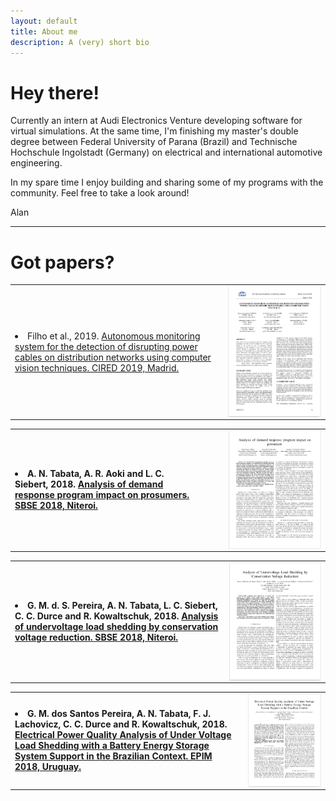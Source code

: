 ```yaml
---
layout: default
title: About me
description: A (very) short bio
---
```

# Hey there!

Currently an intern at Audi Electronics Venture developing software for virtual simulations. At the same time, I'm finishing my master's double degree between Federal University of Parana (Brazil) and Technische Hochschule Ingolstadt (Germany) on electrical and international automotive engineering.

In my spare time I enjoy building and sharing some of my programs with the community.
Feel free to take a look around!

Alan

---

# Got papers?
<link rel="stylesheet" href="assets/css/papers_table.css">

<table rules="none">
  <tr class="noBorder">
    <td>
        <u1>
            <li>Filho et al., 2019. 
            <a href="https://www.cired-repository.org/handle/20.500.12455/745">
            Autonomous monitoring system for the detection of disrupting power cables on distribution networks using computer vision techniques. CIRED 2019, Madrid.</a></li>
        </u1>
    </td>
    <td>
        <a href="https://www.cired-repository.org/handle/20.500.12455/745">
        <img alt="Paper link" src="assets/imgs/cable-detection-cired.png" width="100%" align="right"></a>
    </td>
  </tr>
</table>

<b>

<table rules="none">
  <tr class="noBorder">
    <td>
        <u1>
            <li> A. N. Tabata, A. R. Aoki and L. C. Siebert, 2018.
            <a href="https://ieeexplore.ieee.org/document/8395698">
            Analysis of demand response program impact on prosumers. SBSE 2018, Niteroi.</a></li>
        </u1>
    </td>
    <td>
        <a href="https://ieeexplore.ieee.org/document/8395698">
        <img alt="Paper link" src="assets/imgs/demand-response.png" width="80%" align="right"></a>
    </td>
  </tr>
</table>

<b>

<table rules="none">
  <tr class="noBorder">
    <td>
        <u1>
            <li> G. M. d. S. Pereira, A. N. Tabata, L. C. Siebert, C. C. Durce and R. Kowaltschuk, 2018.
            <a href="https://ieeexplore.ieee.org/document/8395586">
            Analysis of undervoltage load shedding by conservation voltage reduction. SBSE 2018, Niteroi.</a></li>
        </u1>
    </td>
    <td>
        <a href="https://ieeexplore.ieee.org/document/8395586">
        <img alt="Paper link" src="assets/imgs/undervoltage-load-shedding.png" width="100%" align="right"></a>
    </td>
  </tr>
</table>

<b>

<table rules="none">
  <tr class="noBorder">
    <td>
        <u1>
            <li> G. M. dos Santos Pereira, A. N. Tabata, F. J. Lachovicz, C. C. Durce and R. Kowaltschuk, 2018.
            <a href="https://ieeexplore.ieee.org/document/8756353">
            Electrical Power Quality Analysis of Under Voltage Load Shedding with a Battery Energy Storage System Support in the Brazilian Context. EPIM 2018, Uruguay.</a></li>
        </u1>
    </td>
    <td>
        <a href="https://ieeexplore.ieee.org/document/8756353">
        <img alt="Paper link" src="assets/imgs/under-voltage-battery.png" width="100%" align="right"></a>
    </td>
  </tr>
</table>
